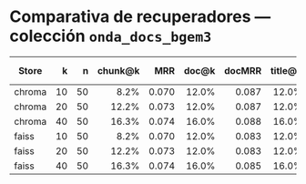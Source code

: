 # Comparativa de recuperadores — colección `onda_docs_bgem3`

| Store | k | n | chunk@k | MRR | doc@k | docMRR | title@k | text@k | p50 ms | p95 ms | mean ms | eval_dir |
|---|---:|---:|---:|---:|---:|---:|---:|---:|---:|---:|---:|---|
| chroma | 10 | 50 | 8.2% | 0.070 | 12.0% | 0.087 | 12.0% | 0.0% | 181.5 | 517.6 | 283.4 | C:\Users\vcaruncho\CascadeProjects\tfm_chatbot\models\chroma\onda_docs_bgem3\eval\20250906T170737Z |
| chroma | 20 | 50 | 12.2% | 0.073 | 12.0% | 0.087 | 12.0% | 0.0% | 184.4 | 481.0 | 247.2 | C:\Users\vcaruncho\CascadeProjects\tfm_chatbot\models\chroma\onda_docs_bgem3\eval\20250906T170737Z |
| chroma | 40 | 50 | 16.3% | 0.074 | 16.0% | 0.088 | 16.0% | 0.0% | 203.1 | 848.2 | 293.9 | C:\Users\vcaruncho\CascadeProjects\tfm_chatbot\models\chroma\onda_docs_bgem3\eval\20250906T170737Z |
| faiss | 10 | 50 | 8.2% | 0.070 | 12.0% | 0.083 | 12.0% | 0.0% | 208.1 | 561.3 | 286.3 | C:\Users\vcaruncho\CascadeProjects\tfm_chatbot\models\faiss\onda_docs_bgem3\eval\20250906T170737Z |
| faiss | 20 | 50 | 12.2% | 0.073 | 12.0% | 0.083 | 12.0% | 0.0% | 208.2 | 623.0 | 284.8 | C:\Users\vcaruncho\CascadeProjects\tfm_chatbot\models\faiss\onda_docs_bgem3\eval\20250906T170737Z |
| faiss | 40 | 50 | 16.3% | 0.074 | 16.0% | 0.085 | 16.0% | 0.0% | 207.8 | 582.6 | 279.9 | C:\Users\vcaruncho\CascadeProjects\tfm_chatbot\models\faiss\onda_docs_bgem3\eval\20250906T170737Z |
